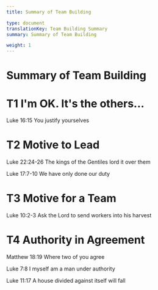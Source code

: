 ```yaml
---
title: Summary of Team Building

type: document
translationKey: Team Building Summary
summary: Summary of Team Building

weight: 1
---
```

# Summary of Team Building

# T1 I'm OK. It's the others...

Luke 16:15 You justify yourselves
# T2 Motive to Lead

Luke 22:24-26 The kings of the Gentiles lord it over them	

Luke 17:7-10 We have only done our duty
# T3 Motive for a Team

Luke 10:2-3 Ask the Lord to send workers into his harvest
# T4 Authority in Agreement

Matthew 18:19 Where two of you agree	

Luke 7:8 I myself am a man under authority	

Luke 11:17 A house divided against itself will fall